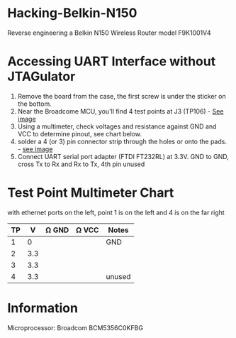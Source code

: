 # Hacking-Belkin-N150
Reverse engineering a Belkin N150 Wireless Router model F9K1001V4

# Accessing UART Interface without JTAGulator
1. Remove the board from the case, the first screw is under the sticker on the bottom.
2. Near the Broadcome MCU, you'll find 4 test points at J3 (TP106) - [See image](https://github.com/joeyda3rd/Hacking-Belkin-N150/blob/a3123a9b957c4d2f79572712a6794ddaf572a476/images/20230410_134249.jpg)
3. Using a multimeter, check voltages and resistance against GND and VCC to determine pinout, see chart below.
5. solder a 4 (or 3) pin connector strip through the holes or onto the pads. - [see image](https://github.com/joeyda3rd/Hacking-Belkin-N150/blob/a3123a9b957c4d2f79572712a6794ddaf572a476/images/20230411_114347.jpg)
6. Connect UART serial port adapter (FTDI FT232RL) at 3.3V. GND to GND, cross Tx to Rx and Rx to Tx, 4th pin unused

# Test Point Multimeter Chart
with ethernet ports on the left, point 1 is on the left and 4 is on the far right

| TP | V | Ω GND | Ω VCC | Notes |
|----|---|-------|-------|-------|
| 1  | 0 |||GND|
| 2  |3.3||||
| 3  |3.3||||
| 4  |3.3|||unused|

# Information
Microprocessor: Broadcom BCM5356C0KFBG
